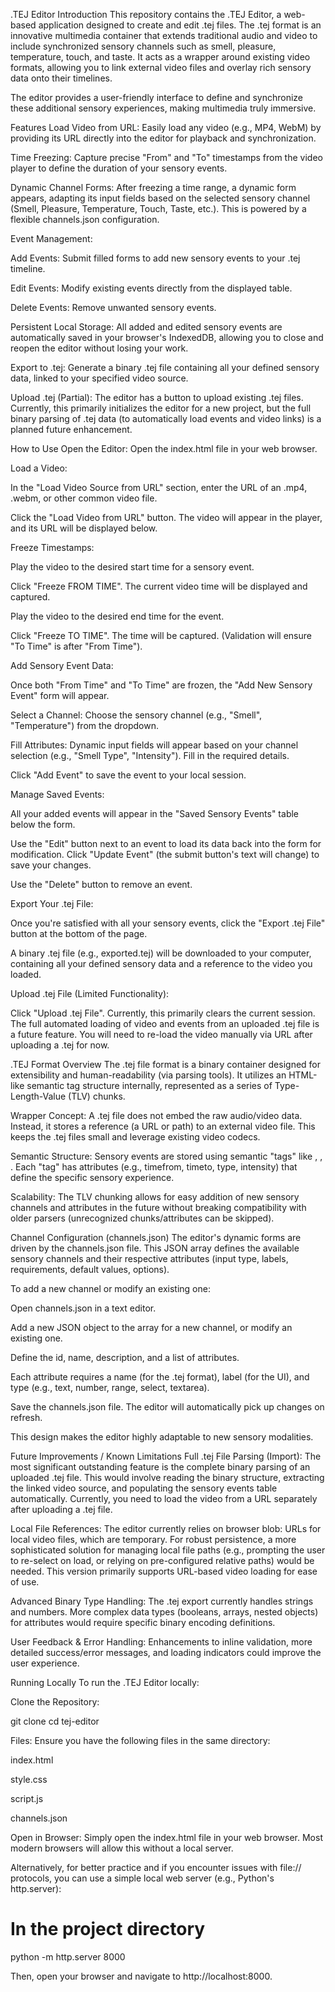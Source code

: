 .TEJ Editor
Introduction
This repository contains the .TEJ Editor, a web-based application designed to create and edit .tej files. The .tej format is an innovative multimedia container that extends traditional audio and video to include synchronized sensory channels such as smell, pleasure, temperature, touch, and taste. It acts as a wrapper around existing video formats, allowing you to link external video files and overlay rich sensory data onto their timelines.

The editor provides a user-friendly interface to define and synchronize these additional sensory experiences, making multimedia truly immersive.

Features
Load Video from URL: Easily load any video (e.g., MP4, WebM) by providing its URL directly into the editor for playback and synchronization.

Time Freezing: Capture precise "From" and "To" timestamps from the video player to define the duration of your sensory events.

Dynamic Channel Forms: After freezing a time range, a dynamic form appears, adapting its input fields based on the selected sensory channel (Smell, Pleasure, Temperature, Touch, Taste, etc.). This is powered by a flexible channels.json configuration.

Event Management:

Add Events: Submit filled forms to add new sensory events to your .tej timeline.

Edit Events: Modify existing events directly from the displayed table.

Delete Events: Remove unwanted sensory events.

Persistent Local Storage: All added and edited sensory events are automatically saved in your browser's IndexedDB, allowing you to close and reopen the editor without losing your work.

Export to .tej: Generate a binary .tej file containing all your defined sensory data, linked to your specified video source.

Upload .tej (Partial): The editor has a button to upload existing .tej files. Currently, this primarily initializes the editor for a new project, but the full binary parsing of .tej data (to automatically load events and video links) is a planned future enhancement.

How to Use
Open the Editor: Open the index.html file in your web browser.

Load a Video:

In the "Load Video Source from URL" section, enter the URL of an .mp4, .webm, or other common video file.

Click the "Load Video from URL" button. The video will appear in the player, and its URL will be displayed below.

Freeze Timestamps:

Play the video to the desired start time for a sensory event.

Click "Freeze FROM TIME". The current video time will be displayed and captured.

Play the video to the desired end time for the event.

Click "Freeze TO TIME". The time will be captured. (Validation will ensure "To Time" is after "From Time").

Add Sensory Event Data:

Once both "From Time" and "To Time" are frozen, the "Add New Sensory Event" form will appear.

Select a Channel: Choose the sensory channel (e.g., "Smell", "Temperature") from the dropdown.

Fill Attributes: Dynamic input fields will appear based on your channel selection (e.g., "Smell Type", "Intensity"). Fill in the required details.

Click "Add Event" to save the event to your local session.

Manage Saved Events:

All your added events will appear in the "Saved Sensory Events" table below the form.

Use the "Edit" button next to an event to load its data back into the form for modification. Click "Update Event" (the submit button's text will change) to save your changes.

Use the "Delete" button to remove an event.

Export Your .tej File:

Once you're satisfied with all your sensory events, click the "Export .tej File" button at the bottom of the page.

A binary .tej file (e.g., exported.tej) will be downloaded to your computer, containing all your defined sensory data and a reference to the video you loaded.

Upload .tej File (Limited Functionality):

Click "Upload .tej File". Currently, this primarily clears the current session. The full automated loading of video and events from an uploaded .tej file is a future feature. You will need to re-load the video manually via URL after uploading a .tej for now.

.TEJ Format Overview
The .tej file format is a binary container designed for extensibility and human-readability (via parsing tools). It utilizes an HTML-like semantic tag structure internally, represented as a series of Type-Length-Value (TLV) chunks.

Wrapper Concept: A .tej file does not embed the raw audio/video data. Instead, it stores a reference (a URL or path) to an external video file. This keeps the .tej files small and leverage existing video codecs.

Semantic Structure: Sensory events are stored using semantic "tags" like <smell>, <temperature>, <pleasure>. Each "tag" has attributes (e.g., timefrom, timeto, type, intensity) that define the specific sensory experience.

Scalability: The TLV chunking allows for easy addition of new sensory channels and attributes in the future without breaking compatibility with older parsers (unrecognized chunks/attributes can be skipped).

Channel Configuration (channels.json)
The editor's dynamic forms are driven by the channels.json file. This JSON array defines the available sensory channels and their respective attributes (input type, labels, requirements, default values, options).

To add a new channel or modify an existing one:

Open channels.json in a text editor.

Add a new JSON object to the array for a new channel, or modify an existing one.

Define the id, name, description, and a list of attributes.

Each attribute requires a name (for the .tej format), label (for the UI), and type (e.g., text, number, range, select, textarea).

Save the channels.json file. The editor will automatically pick up changes on refresh.

This design makes the editor highly adaptable to new sensory modalities.

Future Improvements / Known Limitations
Full .tej File Parsing (Import): The most significant outstanding feature is the complete binary parsing of an uploaded .tej file. This would involve reading the binary structure, extracting the linked video source, and populating the sensory events table automatically. Currently, you need to load the video from a URL separately after uploading a .tej file.

Local File References: The editor currently relies on browser blob: URLs for local video files, which are temporary. For robust persistence, a more sophisticated solution for managing local file paths (e.g., prompting the user to re-select on load, or relying on pre-configured relative paths) would be needed. This version primarily supports URL-based video loading for ease of use.

Advanced Binary Type Handling: The .tej export currently handles strings and numbers. More complex data types (booleans, arrays, nested objects) for attributes would require specific binary encoding definitions.

User Feedback & Error Handling: Enhancements to inline validation, more detailed success/error messages, and loading indicators could improve the user experience.

Running Locally
To run the .TEJ Editor locally:

Clone the Repository:

git clone <repository-url>
cd tej-editor

Files: Ensure you have the following files in the same directory:

index.html

style.css

script.js

channels.json

Open in Browser: Simply open the index.html file in your web browser. Most modern browsers will allow this without a local server.

Alternatively, for better practice and if you encounter issues with file:// protocols, you can use a simple local web server (e.g., Python's http.server):

# In the project directory
python -m http.server 8000

Then, open your browser and navigate to http://localhost:8000.